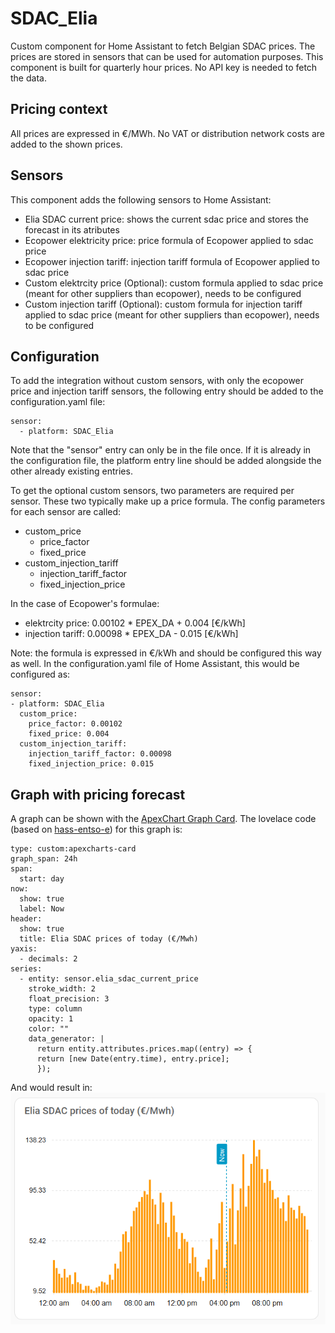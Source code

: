 # SDAC_Elia
Custom component for Home Assistant to fetch Belgian SDAC prices. The prices are stored in sensors that can be used for automation purposes.
This component is built for quarterly hour prices.
No API key is needed to fetch the data.

## Pricing context
All prices are expressed in €/MWh. No VAT or distribution network costs are added to the shown prices.

## Sensors
This component adds the following sensors to Home Assistant:
- Elia SDAC current price: shows the current sdac price and stores the forecast in its atributes
- Ecopower elektricity price: price formula of Ecopower applied to sdac price
- Ecopower injection tariff: injection tariff formula of Ecopower applied to sdac price
- Custom elektrcity price (Optional): custom formula applied to sdac price (meant for other suppliers than ecopower), needs to be configured
- Custom injection tariff (Optional): custom formula for injection tariff applied to sdac price (meant for other suppliers than ecopower), needs to be configured

## Configuration
To add the integration without custom sensors, with only the ecopower price and injection tariff sensors, the following entry should be added to the configuration.yaml file:
```
sensor:
  - platform: SDAC_Elia
```
Note that the "sensor" entry can only be in the file once. If it is already in the configuration file, the platform entry line should be added alongside the other already existing entries.

To get the optional custom sensors, two parameters are required per sensor. These two typically make up a price formula.
The config parameters for each sensor are called:
- custom_price
  - price_factor
  - fixed_price
- custom_injection_tariff
  - injection_tariff_factor
  - fixed_injection_price

In the case of Ecopower's formulae:
- elektrcity price: 0.00102 * EPEX_DA + 0.004 [€/kWh]
- injection tariff: 0.00098 * EPEX_DA - 0.015 [€/kWh]
  
Note: the formula is expressed in €/kWh and should be configured this way as well.
In the configuration.yaml file of Home Assistant, this would be configured as:

```
sensor:
- platform: SDAC_Elia
  custom_price:
    price_factor: 0.00102
    fixed_price: 0.004
  custom_injection_tariff:
    injection_tariff_factor: 0.00098
    fixed_injection_price: 0.015
```
## Graph with pricing forecast
A graph can be shown with the [ApexChart Graph Card](https://github.com/RomRider/apexcharts-card). 
The lovelace code (based on [hass-entso-e](https://github.com/JaccoR/hass-entso-e)) for this graph is:
```
type: custom:apexcharts-card
graph_span: 24h
span:
  start: day
now:
  show: true
  label: Now
header:
  show: true
  title: Elia SDAC prices of today (€/Mwh)
yaxis:
  - decimals: 2
series:
  - entity: sensor.elia_sdac_current_price
    stroke_width: 2
    float_precision: 3
    type: column
    opacity: 1
    color: ""
    data_generator: |
      return entity.attributes.prices.map((entry) => { 
      return [new Date(entry.time), entry.price];
      });
```
And would result in:\
![SDAC prices forecast plot](https://github.com/milanhin/SDAC_Elia/blob/main/assets/forecast_plot.png)
